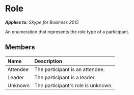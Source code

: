 
# Role 


 _**Applies to:** Skype for Business 2015_

An enumeration that represents the role type of a participant.


## Members





|**Name**|**Description**|
|:-----|:-----|
|Attendee|The participant is an attendee.|
|Leader|The participant is a leader.|
|Unknown|The participant's role is unknown.|
